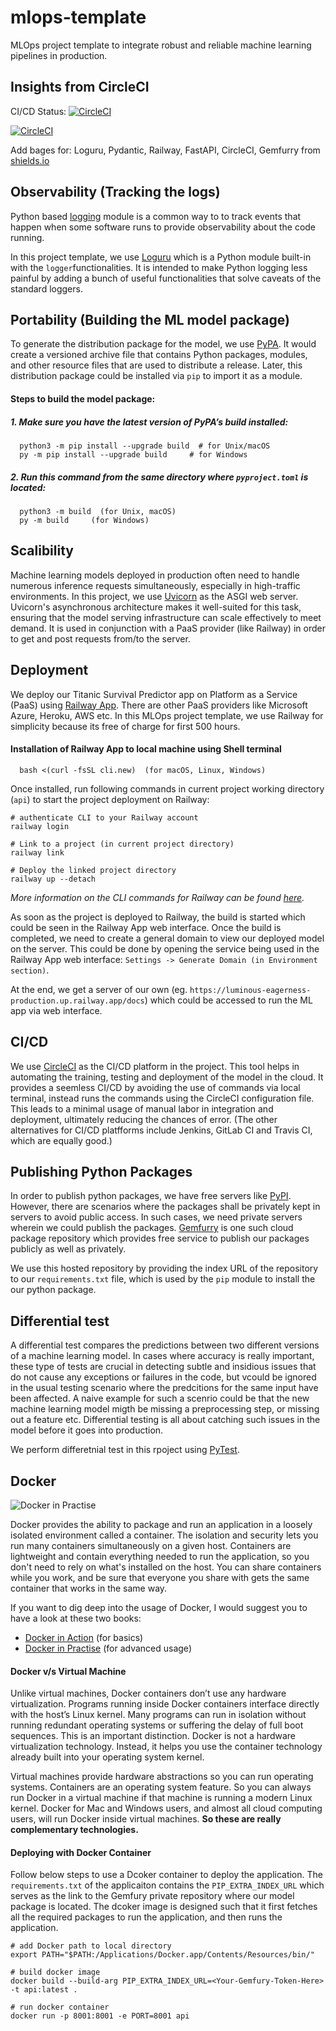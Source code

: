 # mlops-template
MLOps project template to integrate robust and reliable machine learning pipelines in production.


## Insights from CircleCI

CI/CD Status: [![CircleCI](https://dl.circleci.com/status-badge/img/gh/shashankag14/mlops-template/tree/main.svg?style=svg)](https://dl.circleci.com/status-badge/redirect/gh/shashankag14/mlops-template/tree/main)

[![CircleCI](https://dl.circleci.com/insights-snapshot/gh/shashankag14/mlops-template/main/deploy_pipeline/badge.svg?window=30d)](https://app.circleci.com/insights/github/shashankag14/mlops-template/workflows/deploy_pipeline/overview?branch=main&reporting-window=last-30-days&insights-snapshot=true)

Add bages for: Loguru, Pydantic, Railway, FastAPI, CircleCI, Gemfurry from [shields.io](https://shields.io/)

## Observability (Tracking the logs)
Python based [logging](https://docs.python.org/3/library/logging.html) module is a common way to to track events that happen when some software runs to provide observability about the code running. 

In this project template, we use [Loguru](https://loguru.readthedocs.io/en/stable/) which is a Python module built-in with the `logger`functionalities. It is intended to make Python logging less painful by adding a bunch of useful functionalities that solve caveats of the standard loggers. 

## Portability (Building the ML model package)
To generate the distribution package for the model, we use [PyPA](https://packaging.python.org/en/latest/). It would create a versioned archive file that contains Python packages, modules, and other resource files that are used to distribute a release. Later, this distribution package could be installed via `pip` to import it as a module.

#### Steps to build the model package:
##### 1. Make sure you have the latest version of PyPA’s build installed:

```
  python3 -m pip install --upgrade build  # for Unix/macOS
  py -m pip install --upgrade build     # for Windows
```

##### 2. Run this command from the same directory where `pyproject.toml` is located:

```
  python3 -m build  (for Unix, macOS)
  py -m build     (for Windows)
```
## Scalibility
Machine learning models deployed in production often need to handle numerous inference requests simultaneously, especially in high-traffic environments. In this project, we use [Uvicorn](https://www.uvicorn.org/) as the ASGI web server. Uvicorn's asynchronous architecture makes it well-suited for this task, ensuring that the model serving infrastructure can scale effectively to meet demand. It is used in conjunction with a PaaS provider (like Railway) in order to get and post requests from/to the server. 

## Deployment
We deploy our Titanic Survival Predictor app on Platform as a Service (PaaS) using [Railway App](https://railway.app/). There are other PaaS providers like Microsoft Azure, Heroku, AWS etc. In this MLOps project template, we use Railway for simplicity because its free of charge for first 500 hours.


#### Installation of Railway App to local machine using Shell terminal

```
  bash <(curl -fsSL cli.new)  (for macOS, Linux, Windows)
```

Once installed, run following commands in current project working directory (`api`) to start the project deployment on Railway:

```
# authenticate CLI to your Railway account
railway login

# Link to a project (in current project directory)
railway link

# Deploy the linked project directory
railway up --detach
```

_More information on the CLI commands for Railway can be found [here](https://docs.railway.app/guides/cli#authenticating-with-the-cli)._

As soon as the project is deployed to Railway, the build is started which could be seen in the Railway App web interface. Once the build is completed, we need to create a general domain to view our deployed model on the server. This could be done by opening the service being used in the Railway App web interface: `Settings -> Generate Domain (in Environment section)`. 

At the end, we get a server of our own (eg. `https://luminous-eagerness-production.up.railway.app/docs`) which could be accessed to run the ML app via web interface. 

## CI/CD 
We use [CircleCI](https://circleci.com/product/) as the CI/CD platform in the project. This tool helps in automating the training, testing and deployment of the model in the cloud. It provides a seemless CI/CD by avoiding the use of commands via local terminal, instead runs the commands using the CircleCI configuration file. This leads to a minimal usage of manual labor in integration and deployment, ultimately reducing the chances of error. (The other alternatives for CI/CD platfforms include Jenkins, GitLab CI and Travis CI, which are equally good.)

## Publishing Python Packages
In order to publish python packages, we have free servers like [PyPI](https://pypi.org/). However, there are scenarios where the packages shall be privately kept in servers to avoid public access. In such cases, we need private servers wherein we could publish the packages. [Gemfurry](https://gemfury.com/) is one such cloud package repository which provides free service to publish our packages publicly as well as privately. 

We use this hosted repository by providing the index URL of the repository to our `requirements.txt` file, which is used by the `pip` module to install the our python package.

## Differential test
A differential test compares the predictions between two different versions of a machine learning model. In cases where accuracy is really important, these type of tests are crucial in detecting subtle and insidious issues that do not cause any exceptions or failures in the code, but vcould be ignored in the usual testing scenario where the predcitions for the same input have been affected. A naive example for such a scenrio could be that the new machine learning model migth be missing a preprocessing step, or missing out a feature etc. Differential testing is all about catching such issues in the model before it goes into production. 

We perform differetnial test in this rpoject using [PyTest](https://docs.pytest.org/en/latest/how-to/mark.html).

## Docker
![Docker in Practise](https://drek4537l1klr.cloudfront.net/miell/Figures/01fig02_alt.jpg)

Docker provides the ability to package and run an application in a loosely isolated environment called a container. The isolation and security lets you run many containers simultaneously on a given host. Containers are lightweight and contain everything needed to run the application, so you don't need to rely on what's installed on the host. You can share containers while you work, and be sure that everyone you share with gets the same container that works in the same way.

If you want to dig deep into the usage of Docker, I would suggest you to have a look at these two books:
  - [Docker in Action](https://livebook.manning.com/book/docker-in-action-second-edition/) (for basics)
  - [Docker in Practise](https://livebook.manning.com/book/docker-in-practice/) (for advanced usage)

#### Docker v/s Virtual Machine
Unlike virtual machines, Docker containers don’t use any hardware virtualization. Programs running inside Docker containers interface directly with the host’s Linux kernel. Many programs can run in isolation without running redundant operating systems or suffering the delay of full boot sequences. This is an important distinction. Docker is not a hardware virtualization technology. Instead, it helps you use the container technology already built into your operating system kernel.

Virtual machines provide hardware abstractions so you can run operating systems. Containers are an operating system feature. So you can always run Docker in a virtual machine if that machine is running a modern Linux kernel. Docker for Mac and Windows users, and almost all cloud computing users, will run Docker inside virtual machines. **So these are really complementary technologies.**

#### Deploying with Docker Container
Follow below steps to use a Dcoker container to deploy the application. The `requirements.txt` of the applicaiton contains the `PIP_EXTRA_INDEX_URL` which serves as the link to the Gemfury private repository where our model package is located. The dcoker image is designed such that it first fetches all the required packages to run the application, and then runs the application. 

```
# add Docker path to local directory
export PATH="$PATH:/Applications/Docker.app/Contents/Resources/bin/"

# build docker image
docker build --build-arg PIP_EXTRA_INDEX_URL=<Your-Gemfury-Token-Here> -t api:latest .

# run docker container
docker run -p 8001:8001 -e PORT=8001 api 
```